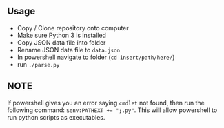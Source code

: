 ## Usage
- Copy / Clone repository onto computer  
- Make sure Python 3 is installed  
- Copy JSON data file into folder
- Rename JSON data file to `data.json`
- In powershell navigate to folder (`cd insert/path/here/`)
- run `./parse.py`
## NOTE
If powershell gives you an error saying `cmdlet` not found, then run the following command: `$env:PATHEXT += ";.py"`. This will allow powershell to run python scripts as executables.
